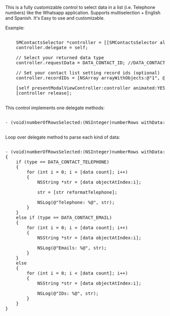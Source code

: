 This is a fully customizable control to select data in a list (i.e. Telephone numbers) like the Whatsapp application. Supports multiselection + English and Spanish. It's Easy to use and customizable.

Example:

<pre>

    SMContactsSelector *controller = [[SMContactsSelector alloc] initWithNibName:@"SMContactsSelector" bundle:nil];
    controller.delegate = self;

    // Select your returned data type
    controller.requestData = DATA_CONTACT_ID; //DATA_CONTACT_EMAIL , DATA_CONTACT_TELEPHONE
    
    // Set your contact list setting record ids (optional)
    controller.recordIDs = [NSArray arrayWithObjects:@"1", @"2", nil];
    
    [self presentModalViewController:controller animated:YES];
    [controller release];

</pre>

This control implements one delegate methods:

<pre>

- (void)numberOfRowsSelected:(NSInteger)numberRows withData:(NSArray *)data andDataType:(DATA_CONTACT)type;

</pre>

Loop over delegate method to parse each kind of data:

<pre>

- (void)numberOfRowsSelected:(NSInteger)numberRows withData:(NSArray *)data andDataType:(DATA_CONTACT)type
{
    if (type == DATA_CONTACT_TELEPHONE)
    {
        for (int i = 0; i < [data count]; i++)
        {
            NSString *str = [data objectAtIndex:i];
            
            str = [str reformatTelephone];
            
            NSLog(@"Telephone: %@", str);		
        }
    }
    else if (type == DATA_CONTACT_EMAIL)
    {
        for (int i = 0; i < [data count]; i++)
        {
            NSString *str = [data objectAtIndex:i];
            
            NSLog(@"Emails: %@", str);		
        }
    }
    else
    {
        for (int i = 0; i < [data count]; i++)
        {
            NSString *str = [data objectAtIndex:i];
            
            NSLog(@"IDs: %@", str);		
        } 
    }
}

</pre>
